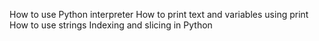 How to use Python interpreter
How to print text and variables using print
How to use strings
Indexing and slicing in Python
